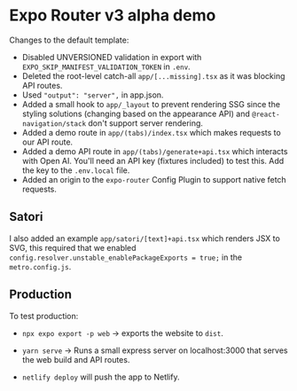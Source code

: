 # Expo Router v3 alpha demo

Changes to the default template:

- Disabled UNVERSIONED validation in export with `EXPO_SKIP_MANIFEST_VALIDATION_TOKEN` in `.env`.
- Deleted the root-level catch-all `app/[...missing].tsx` as it was blocking API routes.
- Used `"output": "server",` in app.json.
- Added a small hook to `app/_layout` to prevent rendering SSG since the styling solutions (changing based on the appearance API) and `@react-navigation/stack` don't support server rendering.
- Added a demo route in `app/(tabs)/index.tsx` which makes requests to our API route.
- Added a demo API route in `app/(tabs)/generate+api.tsx` which interacts with Open AI. You'll need an API key (fixtures included) to test this. Add the key to the `.env.local` file.
- Added an origin to the `expo-router` Config Plugin to support native fetch requests.

## Satori

I also added an example `app/satori/[text]+api.tsx` which renders JSX to SVG, this required that we enabled `config.resolver.unstable_enablePackageExports = true;` in the `metro.config.js`.

## Production

To test production:

- `npx expo export -p web` -> exports the website to `dist`.
- `yarn serve` -> Runs a small express server on localhost:3000 that serves the web build and API routes.

- `netlify deploy` will push the app to Netlify.
